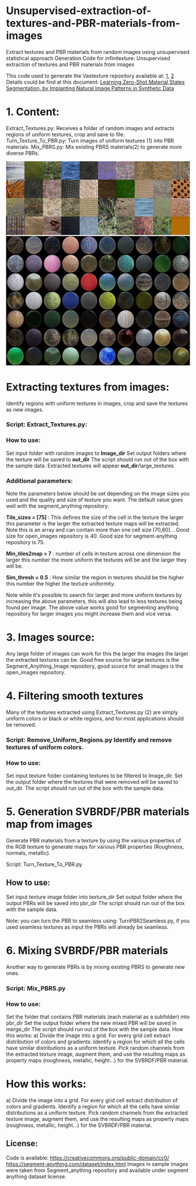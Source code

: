 # Unsupervised-extraction-of-textures-and-PBR-materials-from-images
Extract textures and PBR materials from random images using unsupervised statistical approach
Generation Code for infinitexture: Unsupervised extraction of textures  and PBR materials from images

This code used to generate the Vastexture repository available at: [1](https://sites.google.com/view/infinitexture/home), [2](https://zenodo.org/records/11555444)
Details could be find at this document: [Learning Zero-Shot Material States Segmentation, by
Implanting Natural Image Patterns in Synthetic Data](https://arxiv.org/pdf/2403.03309)
# 1. Content:
Extract_Textures.py: Receives a folder of random images and extracts regions of uniform textures, crop and save to file.  
Turn_Texture_To_PBR.py: Turn images of uniform textures (1) into PBR materials.
Mix_PBRS.py: Mix existing PBRS materials(2) to generate more diverse PBRs.

![Example Extracted Textures](Textures.jpg)
![Example Extracted PBR materials](PBRS.jpg)

# Extracting textures from images:
Identify regions with uniform textures in images, crop and save the textures as new images.

### Script: Extract_Textures.py:

### How to use: 
Set input folder with random images to **Image_dir**
Set output folders where the texture will be saved to   **out_dir**
The script should run out of the box with the sample data.
Extracted textures will appear **out_dir**/large_textures

### Additional parameters:
Note the parameters below should be set depending on the image sizes you used and the quality and size of texture you want. The default value goes well with the segment_anything repository.

**Tile_sizes = [75]** :  This defines the size of the cell in the texture the larger this parameter is the larger the extracted texture maps will be extracted. Note this is an array and can contain more than one cell size [70,80]... Good size for open_images repository is 40. Good size for segment-anything repository is 75. 

**Min_tiles2map = 7** : number of cells in texture across one dimension  the larger this number the more uniform the textures will be and the larger they will be. 

**Sim_thresh = 0.5** : How similar the region in textures should be the higher this number the higher the texture uniformity.

Note while it's possible to search for larger and more uniform textures  by increasing the above parameters, this will also lead to less textures being found per image. The above value works good for segmenting anything repository for larger images you might increase them  and vice versa. 

# 3. Images source:
Any large folder of images can work for this the larger the images the larger the extracted textures can be.  Good free source for large textures is the Segment_Anything_Image repository, good source for small images is the open_images repository.
# 4. Filtering smooth textures
Many of the textures extracted using Extract_Textures.py (2)  are simply uniform colors or black or white regions, and for most applications should be removed.

### Script: Remove_Uniform_Regions.py Identify and remove textures of uniform colors.

### How to use: 
Set input texture folder containing textures  to be filtered to Image_dir.
Set the output folder where the textures that were removed will be saved to  out_dir.
The script should run out of the box with the sample data.

# 5. Generation SVBRDF/PBR materials map from images
Generate PBR materials from a texture by using the various properties of the RGB texture to generate maps for various PBR properties (Roughness, normals, metallic).

Script: Turn_Texture_To_PBR.py

## How to use: 
Set input texture image folder into texture_dir
Set output folder where the output PBRs will be saved into  pbr_dir
The script should run out of the box with the sample data.

Note: you can turn the PBR to seamless using: TurnPBR2Seamless.py, if you used seamless textures as input the PBRs will already be seamless.
# 6. Mixing  SVBRDF/PBR materials 
Another way to generate PBRs is by mixing existing PBRS to generate new ones.

### Script: Mix_PBRS.py

### How to use: 
Set the folder that contains PBR materials (each material as a subfolder)  into pbr_dir
Set the output folder where the new mixed PBR will be saved in  merge_dir
The script should run out of the box with the sample data.
How this works:
a) Divide the image into a grid. For every grid cell extract distribution of colors and gradients. Identify a region for which
all the cells have similar distributions as a uniform texture. Pick random channels from the extracted
texture image, augment them, and use the resulting maps as property maps (roughness, metallic,
height...) for the SVBRDF/PBR material.

# How this works:
a) Divide the image into a grid. For every grid cell extract distribution of colors and gradients. Identify a region for which
all the cells have similar distributions as a uniform texture. Pick random channels from the extracted
texture image, augment them, and use the resulting maps as property maps (roughness, metallic,
height...) for the SVBRDF/PBR material.


## License: 
Code is available:
https://creativecommons.org/public-domain/cc0/
https://segment-anything.com/dataset/index.html
Images in sample images were taken from Segment_anything repository and available under segment anything dataset license.

